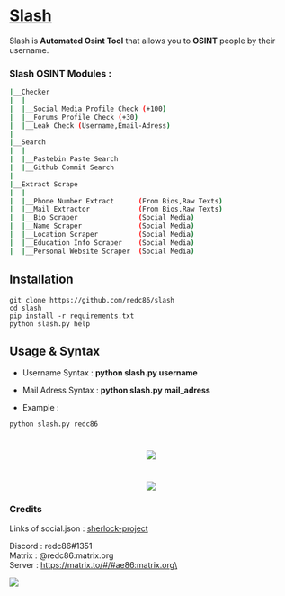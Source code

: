 # [Slash](https://github.com/redc86/slash)

Slash is **Automated Osint Tool** that allows you to **OSINT** people by their username.

### Slash OSINT Modules :
```bash
|__Checker
|  |
|  |__Social Media Profile Check (+100) 
|  |__Forums Profile Check (+30) 
|  |__Leak Check (Username,Email-Adress)
|  
|__Search
|  |
|  |__Pastebin Paste Search
|  |__Github Commit Search
|
|__Extract Scrape
|  |
|  |__Phone Number Extract      (From Bios,Raw Texts)
|  |__Mail Extractor            (From Bios,Raw Texts)
|  |__Bio Scraper               (Social Media)
|  |__Name Scraper              (Social Media)
|  |__Location Scraper          (Social Media)
|  |__Education Info Scraper    (Social Media)
|  |__Personal Website Scraper  (Social Media)
```

## Installation

```
git clone https://github.com/redc86/slash
cd slash
pip install -r requirements.txt
python slash.py help
```

## Usage & Syntax

* Username Syntax : **python slash.py username**
* Mail Adress Syntax : **python slash.py mail_adress**

* Example : 
```
python slash.py redc86
```
<h1 align="center">
  <img src="https://raw.githubusercontent.com/redc86/slash/main/images/1.png">
</h1>
<h1 align="center">
  <img src="https://github.com/redc86/slash/blob/main/images/2.png?raw=true">
</h1>

### Credits
Links of social.json : [sherlock-project](https://github.com/sherlock-project/sherlock/)


Discord : redc86#1351\
Matrix  : @redc86:matrix.org\
Server  : https://matrix.to/#/#ae86:matrix.org\

![](https://visitor-badge.glitch.me/badge?page_id=thesaderror.slash)
